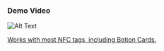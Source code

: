 <h3>Demo Video</h3>

![Alt Text](./botionnfc.gif)

<a href="https://stirling.cards">Works with most NFC tags, including Botion Cards.</a>
